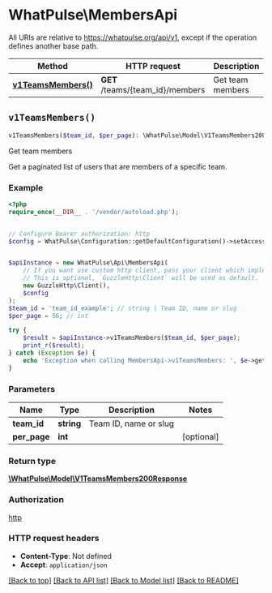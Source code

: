 # WhatPulse\MembersApi

All URIs are relative to https://whatpulse.org/api/v1, except if the operation defines another base path.

| Method | HTTP request | Description |
| ------------- | ------------- | ------------- |
| [**v1TeamsMembers()**](MembersApi.md#v1TeamsMembers) | **GET** /teams/{team_id}/members | Get team members |


## `v1TeamsMembers()`

```php
v1TeamsMembers($team_id, $per_page): \WhatPulse\Model\V1TeamsMembers200Response
```

Get team members

Get a paginated list of users that are members of a specific team.

### Example

```php
<?php
require_once(__DIR__ . '/vendor/autoload.php');


// Configure Bearer authorization: http
$config = WhatPulse\Configuration::getDefaultConfiguration()->setAccessToken('YOUR_ACCESS_TOKEN');


$apiInstance = new WhatPulse\Api\MembersApi(
    // If you want use custom http client, pass your client which implements `GuzzleHttp\ClientInterface`.
    // This is optional, `GuzzleHttp\Client` will be used as default.
    new GuzzleHttp\Client(),
    $config
);
$team_id = 'team_id_example'; // string | Team ID, name or slug
$per_page = 56; // int

try {
    $result = $apiInstance->v1TeamsMembers($team_id, $per_page);
    print_r($result);
} catch (Exception $e) {
    echo 'Exception when calling MembersApi->v1TeamsMembers: ', $e->getMessage(), PHP_EOL;
}
```

### Parameters

| Name | Type | Description  | Notes |
| ------------- | ------------- | ------------- | ------------- |
| **team_id** | **string**| Team ID, name or slug | |
| **per_page** | **int**|  | [optional] |

### Return type

[**\WhatPulse\Model\V1TeamsMembers200Response**](../Model/V1TeamsMembers200Response.md)

### Authorization

[http](../../README.md#http)

### HTTP request headers

- **Content-Type**: Not defined
- **Accept**: `application/json`

[[Back to top]](#) [[Back to API list]](../../README.md#endpoints)
[[Back to Model list]](../../README.md#models)
[[Back to README]](../../README.md)
